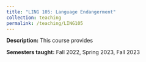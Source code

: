 ```yaml
---
title: "LING 105: Language Endangerment"
collection: teaching
permalink: /teaching/LING105
---
```


**Description:** This course provides 

**Semesters taught:** Fall 2022, Spring 2023, Fall 2023